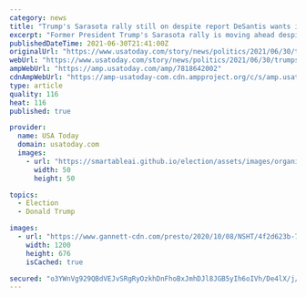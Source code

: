 ```yaml
---
category: news
title: "Trump's Sarasota rally still on despite report DeSantis wants it canceled due to Surfside"
excerpt: "Former President Trump's Sarasota rally is moving ahead despite a report Gov. Ron DeSantis' office asked for a postponement due to Surfside."
publishedDateTime: 2021-06-30T21:41:00Z
originalUrl: "https://www.usatoday.com/story/news/politics/2021/06/30/trumps-florida-still-rally-despite-surfside-building-collapse/7818642002/?scrolla=5eb6d68b7fedc32c19ef33b4"
webUrl: "https://www.usatoday.com/story/news/politics/2021/06/30/trumps-florida-still-rally-despite-surfside-building-collapse/7818642002/?scrolla=5eb6d68b7fedc32c19ef33b4"
ampWebUrl: "https://amp.usatoday.com/amp/7818642002"
cdnAmpWebUrl: "https://amp-usatoday-com.cdn.ampproject.org/c/s/amp.usatoday.com/amp/7818642002"
type: article
quality: 116
heat: 116
published: true

provider:
  name: USA Today
  domain: usatoday.com
  images:
    - url: "https://smartableai.github.io/election/assets/images/organizations/usatoday.com-50x50.jpg"
      width: 50
      height: 50

topics:
  - Election
  - Donald Trump

images:
  - url: "https://www.gannett-cdn.com/presto/2020/10/08/NSHT/4f2d623b-771b-48a7-8843-8bd6aa3753ab-Trump-DeSantis.jpg?auto=webp&crop=1199,675,x0,y0&format=pjpg&width=1200"
    width: 1200
    height: 676
    isCached: true

secured: "o3YWnVg929QBdVEJvSRgRyOzkhDnFhoBxJmhDJl8JGB5yIh6oIVh/De4lX/j/U9fdmCQz7AsPwDDvHFm8+pTlzZ355tJNAH5J9NfllJpahz289oSkMfoNUf6c6g6QFhnO6J1+TkzeMpG8gCP8NFkloWcMeosPItGazc0BaxlPICSvMIfKAImKw1ZGgMYlwvzyMGx/dhiqSd/iYPFPoW0bB3n7xmzwphzuVqjMDdUCzIv+8R3d9VEsDnHHd4nDPHpwpUn3HW/G6AWPGyEvO4v4ugNWh+mhcKVV4EUDTiTEP5i/Rl0YHAbJO12geU+mGdNQ/+fCm9/U/nPauVqUxOmrBG0KxDx5wNfp0LwI0Q5q/g=;p/x8XOnqoHr1JQTniJoMLQ=="
---
```


